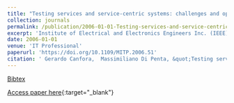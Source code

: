 ```yaml
---
title: "Testing services and service-centric systems: challenges and opportunities"
collection: journals
permalink: /publication/2006-01-01-Testing-services-and-service-centric-systems-challenges-and-opportunities
excerpt: 'Institute of Electrical and Electronics Engineers Inc. (IEEE), Los Alamitos, CA, USA, Scopus ID: 2-s2.0-33646721094, Cited by: 143'
date: 2006-01-01
venue: 'IT Professional'
paperurl: 'https://doi.org/10.1109/MITP.2006.51'
citation: ' Gerardo Canfora,  Massimiliano Di Penta, &quot;Testing services and service-centric systems: challenges and opportunities.&quot; IT Professional, 2006.'
---
```

[Bibtex](https://dblp.org/rec/bib/journals/itpro/CanforaP06)

[Access paper here](https://doi.org/10.1109/MITP.2006.51){:target="_blank"}
